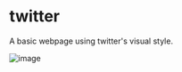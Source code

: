 # twitter

A basic webpage using twitter's visual style.

![image](https://cloud.githubusercontent.com/assets/21374165/20981514/e822981c-bc69-11e6-9507-2b44baa9482d.png)
